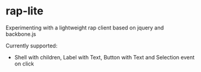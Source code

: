 rap-lite
========

Experimenting with a lightweight rap client based on jquery and backbone.js

Currently supported:
- Shell with children, Label with Text, Button with Text and Selection event on click